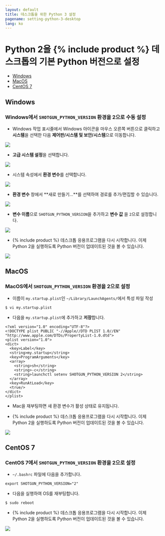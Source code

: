 ```yaml
---
layout: default
title: 데스크톱을 위한 Python 3 설정
pagename: setting-python-3-desktop
lang: ko
---
```


# Python 2을 {% include product %} 데스크톱의 기본 Python 버전으로 설정

- [Windows](#windows)
- [MacOS](#macos)
- [CentOS 7](#centos-7)

## Windows

### Windows에서 `SHOTGUN_PYTHON_VERSION` 환경을 2으로 수동 설정

- Windows 작업 표시줄에서 Windows 아이콘을 마우스 오른쪽 버튼으로 클릭하고 **시스템**을 선택한 다음 **제어판/시스템 및 보안/시스템**으로 이동합니다.

![](images/setting-python-3-desktop/01-setting-python-3-desktop.png)

- **고급 시스템 설정**을 선택합니다.

![](images/setting-python-3-desktop/02-setting-python-3-desktop.png)

- 시스템 속성에서 **환경 변수**를 선택합니다.

![](images/setting-python-3-desktop/03-setting-python-3-desktop.jpg)

- **환경 변수** 창에서 **새로 만들기...**를 선택하여 경로를 추가/편집할 수 있습니다.

![](images/setting-python-3-desktop/04-setting-python-3-desktop.jpg)

- **변수 이름**으로 `SHOTGUN_PYTHON_VERSION`을 추가하고 **변수 값** 을 `2`으로 설정합니다.

![](images/setting-python-3-desktop/05-setting-python-3-desktop.jpg)

- {% include product %} 데스크톱 응용프로그램을 다시 시작합니다. 이제 Python 2을 실행하도록 Python 버전이 업데이트된 것을 볼 수 있습니다.

![](images/setting-python-3-desktop/06-setting-python-3-desktop.jpg)


## MacOS

### MacOS에서 `SHOTGUN_PYTHON_VERSION` 환경을 2으로 설정

- 이름이 `my.startup.plist`인 `~/Library/LaunchAgents/`에서 특성 파일 작성

```
$ vi my.startup.plist
```

- 다음을 `my.startup.plist`에 추가하고 **저장**합니다.

```
<?xml version="1.0" encoding="UTF-8"?>
<!DOCTYPE plist PUBLIC "-//Apple//DTD PLIST 1.0//EN" "http://www.apple.com/DTDs/PropertyList-1.0.dtd">
<plist version="1.0">
<dict>
  <key>Label</key>
  <string>my.startup</string>
  <key>ProgramArguments</key>
  <array>
    <string>sh</string>
    <string>-c</string>
    <string>launchctl setenv SHOTGUN_PYTHON_VERSION 2</string>
  </array>
  <key>RunAtLoad</key>
  <true/>
</dict>
</plist>
```

- Mac을 재부팅하면 새 환경 변수가 활성 상태로 유지됩니다.

- {% include product %} 데스크톱 응용프로그램을 다시 시작합니다. 이제 Python 2을 실행하도록 Python 버전이 업데이트된 것을 볼 수 있습니다.

![](images/setting-python-3-desktop/07-setting-python-3-desktop.jpg)

## CentOS 7

### CentOS 7에서 `SHOTGUN_PYTHON_VERSION` 환경을 2으로 설정

- `~/.bashrc` 파일에 다음을 추가합니다.

```
export SHOTGUN_PYTHON_VERSION="2"
```

- 다음을 실행하여 OS를 재부팅합니다.

```
$ sudo reboot
```

- {% include product %} 데스크톱 응용프로그램을 다시 시작합니다. 이제 Python 2을 실행하도록 Python 버전이 업데이트된 것을 볼 수 있습니다.

![](images/setting-python-3-desktop/08-setting-python-3-desktop.jpg)
